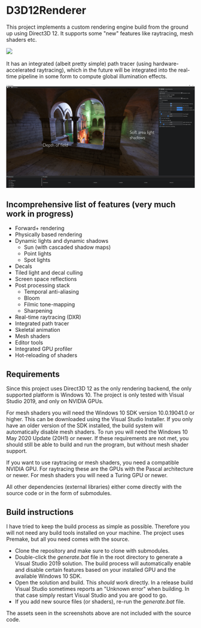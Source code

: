 # D3D12Renderer

This project implements a custom rendering engine build from the ground up using Direct3D 12. 
It supports some "new" features like raytracing, mesh shaders etc. 

<img src="assets/samples/raster.png" width="512"/> 

It has an integrated (albeit pretty simple) path tracer (using hardware-accelerated raytracing), which in the future will be integrated into the real-time pipeline in some form to compute global illumination effects.

<img src="assets/samples/path_trace.png" width="512"/> 


## Incomprehensive list of features (very much work in progress)
- Forward+ rendering
- Physically based rendering
- Dynamic lights and dynamic shadows
	- Sun (with cascaded shadow maps)
	- Point lights
	- Spot lights
- Decals
- Tiled light and decal culling
- Screen space reflections
- Post processing stack
	- Temporal anti-aliasing
	- Bloom
	- Filmic tone-mapping
	- Sharpening
- Real-time raytracing (DXR)
- Integrated path tracer
- Skeletal animation
- Mesh shaders
- Editor tools
- Integrated GPU profiler
- Hot-reloading of shaders


## Requirements

Since this project uses Direct3D 12 as the only rendering backend, the only supported platform is Windows 10. 
The project is only tested with Visual Studio 2019, and only on NVIDIA GPUs.

For mesh shaders you will need the Windows 10 SDK version 10.0.19041.0 or higher.
This can be downloaded using the Visual Studio Installer.
If you only have an older version of the SDK installed, the build system will automatically disable mesh shaders. 
To run you will need the Windows 10 May 2020 Update (20H1) or newer.
If these requirements are not met, you should still be able to build and run the program, but without mesh shader support.

If you want to use raytracing or mesh shaders, you need a compatible NVIDIA GPU. 
For raytracing these are the GPUs with the Pascal architecture or newer.
For mesh shaders you will need a Turing GPU or newer.

All other dependencies (external libraries) either come directly with the source code or in the form of submodules.


## Build instructions

I have tried to keep the build process as simple as possible.
Therefore you will not need any build tools installed on your machine.
The project uses Premake, but all you need comes with the source.

- Clone the repository and make sure to clone with submodules. 
- Double-click the _generate.bat_ file in the root directory to generate a Visual Studio 2019 solution.
The build process will automatically enable and disable certain features based on your installed GPU and the available Windows 10 SDK.
- Open the solution and build. 
This _should_ work directly. 
In a release build Visual Studio sometimes reports an "Unknown error" when building. 
In that case simply restart Visual Studio and you are good to go.
- If you add new source files (or shaders), re-run the _generate.bat_ file.

The assets seen in the screenshots above are not included with the source code. 




